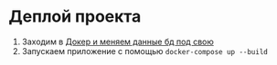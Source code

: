 # Деплой проекта
1. Заходим в [Докер и меняем данные бд под свою](https://github.com/J0K3RM07/AI_integration/blob/main/boom_integration/docker-compose.yml)
2. Запускаем приложение с помощью `docker-compose up --build`
